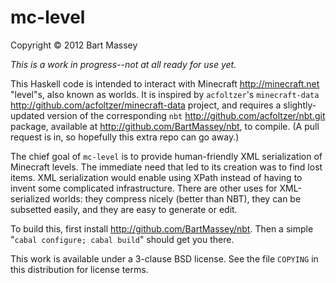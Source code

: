 # mc-level
Copyright © 2012 Bart Massey

*This is a work in progress--not at all ready for use yet.*

This Haskell code is intended to interact with Minecraft
<http://minecraft.net> "level"s, also known as worlds. It is
inspired by `acfoltzer`'s `minecraft-data`
<http://github.com/acfoltzer/minecraft-data> project, and
requires a slightly-updated version of the corresponding
`nbt` <http://github.com/acfoltzer/nbt.git> package,
available at <http://github.com/BartMassey/nbt>, to
compile. (A pull request is in, so hopefully this extra repo
can go away.)

The chief goal of `mc-level` is to provide human-friendly
XML serialization of Minecraft levels. The immediate need
that led to its creation was to find lost items. XML
serialization would enable using XPath instead of having to
invent some complicated infrastructure. There are other uses
for XML-serialized worlds: they compress nicely (better than
NBT), they can be subsetted easily, and they are easy to
generate or edit.

To build this, first install
<http://github.com/BartMassey/nbt>.  Then a simple "`cabal
configure; cabal build`" should get you there.

This work is available under a 3-clause BSD license. See the
file `COPYING` in this distribution for license terms.
